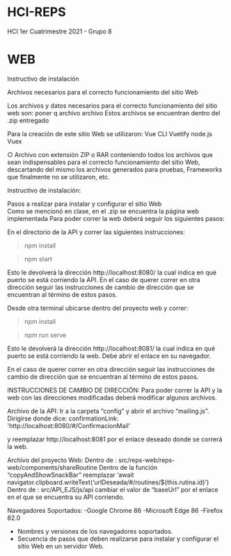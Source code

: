 # HCI-REPS
HCI 1er Cuatrimestre 2021 - Grupo 8

# WEB

Instructivo de instalación

Archivos necesarios para el correcto funcionamiento del sitio Web

Los archivos y datos necesarios para el correcto funcionamiento del sitio web son:
poner q archivo
archivo
Estos archivos se encuentran dentro del .zip entregado

Para la creación de este sitio Web se utilizaron:
Vue CLI
Vuetify
node.js
Vuex

○ Archivo con extensión ZIP o RAR conteniendo todos los archivos que sean indispensables para el correcto funcionamiento del sitio Web, descartando del mismo los archivos generados para pruebas, Frameworks que finalmente no se utilizaron, etc. 

Instructivo de instalación: 

Pasos a realizar para instalar y configurar el sitio Web  
Como se mencionó en clase, en el .zip  se encuentra la página web implementada  Para poder correr la web deberá seguir los siguientes pasos:

En el directorio de la API y correr las siguientes instrucciones:

>npm install


>npm start

Esto le devolverá la dirección http://localhost:8080/ la cual indica en qué puerto se está corriendo la API. 
En el caso de querer correr en otra dirección seguir las instrucciones de cambio de dirección que se encuentran al término de estos pasos.

Desde otra terminal ubicarse dentro del proyecto web y correr:

>npm install

>npm run serve

Esto le devolverá la dirección http://localhost:8081/ la cual indica en qué puerto se está corriendo la web. Debe abrir el enlace en su navegador. 

En el caso de querer correr en otra dirección seguir las instrucciones de cambio de dirección que se encuentran al término de estos pasos.


INSTRUCCIONES DE CAMBIO DE DIRECCIÓN:
Para poder correr la API y la web con las direcciones modificadas deberá modificar algunos archivos.

Archivo de la API:
Ir a la carpeta “config” y abrir el archivo “mailing.js”. 
Dirigirse donde dice:
confirmationLink: 'http://localhost:8080/#/ConfirmacionMail’


y reemplazar http://localhost:8081 por el enlace deseado donde se correrá la web.

Archivo del proyecto Web:
Dentro de : src/reps-web/reps-web/components/shareRoutine
Dentro de la función “copyAndShowSnackBar” reemplazar 
‘await
navigator.clipboard.writeText(‘urlDeseada/#/routines/${this.rutina.id}’)
	Dentro de : src/API_EJS/js/api  cambiar el valor de “baseUrl” por el enlace en el que se encuentra su API corriendo.


Navegadores Soportados:
-Google Chrome 86
-Microsoft Edge 86
-Firefox 82.0


- Nombres y versiones de los navegadores soportados. 
- Secuencia de pasos que deben realizarse para instalar y configurar el sitio Web en un servidor Web.


